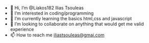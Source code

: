 - 👋 Hi, I’m @Liakos182 Ilias Tsouleas
- 👀 I’m interested in coding/programming
- 🌱 I’m currently learning the basics html,css and javascript
- 💞️ I’m looking to collaborate on anything that would get me valid experience
- 📫 How to reach me iliastsouleas@gmai.com

<!---
Liakos182/Liakos182 is a ✨ special ✨ repository because its `README.md` (this file) appears on your GitHub profile.
You can click the Preview link to take a look at your changes.
--->

